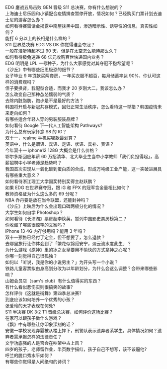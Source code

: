 EDG 鏖战五局击败 GEN 晋级 S11 总决赛，你有什么想说的？  
上海迪士尼乐园和小镇配合疫情排查暂停开放，情况如何？已经购买门票计划去迪士尼的游客怎么办？  
如何看待赛雷话金揭露中南屋抹黑中国，渗透暗示性、诱导性的信息，真实性如何？  
能打 6 分以上的长相是什么样的？  
S11 世界总决赛 EDG VS DK 你觉得谁会夺冠？  
一般在潜艇待超不过 90 天，但是在太空怎么能待那么久？  
如何看待极兔速递 68 亿元收购百世快递国内业务？  
EDG 明明是 LPL 一号种子，为什么大家感觉对其夺冠不抱希望呢？  
《沙丘》中有哪些细思极恐的细节？  
女子毕业 9 年贷款买两套房，一年买衣服不超百，每月储蓄率达 90%，你认可这样的消费观吗？  
侄子要换肾，我配型合适，而我才 20 岁刚大二，我该怎么办？  
怎么改变自己那种怂怂懦弱的气质？  
去除内脏脂肪，跑步是不是最好的方法？  
韩国将开启与新冠共存模式，回归正常生活秩序，怎么看待这一举措？韩国疫情未来走向如何？  
有哪些适合年轻人穿的男装服装品牌？  
如何看待 Google 下一代人工智能架构 Pathways?  
为什么总有玩家怀念 S8 的 IG？  
双十一，realme 手机买哪款最划算？  
英语中，什么是谓语、宾语、定语、状语、宾补、表语？  
今年双十一 iphone12 128G 大概会是什么价格？  
鄂尔多斯回应年薪 60 万招清华、北大毕业生当中小学教师「我们负担得起」，高薪招聘中小学老师是趋势吗？  
我国首次实现从一氧化碳到蛋白质的合成，形成万吨级工业产能，这一突破进展具有哪些重大意义？  
如何看待浙江理工大学国奖特别奖得主赵跃鹏？  
如果 EDG 在世界赛夺冠，跟 iG 和 FPX 的冠军含金量相比如何？  
教师资格证为什么这么多的 69 分呢？  
NBA 乔丹要是放在当今联盟，还能封神吗？  
《沙丘》上映后为什么会出现口碑两极分化的情况？  
大学生如何自学 Photoshop？  
如何看待《长津湖》票房超李焕英，暂列中国影史票房榜第二？  
你收藏了哪些很惊艳的文案吗？  
iPhone 13 4G 内存够用吗？能用 3 年吗？  
双十一预售已经付了定金，但不想要了，怎么退款？  
去哪里旅行让你体会到了「繁花似锦觅安宁，淡云流水度此生」？  
为什么游戏《原神》里的冰之女皇要用不愉快的方式拿神之心呢？  
你哪一刻觉得自己很孤独？  
如何以「听说，我是你的小说男主？」为开头写一个小说？  
铁路儿童客票拟由身高划分改为以年龄划分，为什么会这么调整？会带来哪些影响？  
山姆会员店（sam's club）有什么值得买的东西？  
有什么看似悲伤实则很搞笑的故事?  
怎样评价《这就是街舞》第四季总决赛?  
到底应该如何培养一个优秀的小孩？  
张爱玲的天才表现在何处?  
S11 半决赛 DK 3:2 T1 晋级总决赛，如何评价这场比赛？  
在家可以跟孩子做什么游戏？  
《飘》中有哪些让你印象深刻的话？  
安徽一学校发现弃婴被从楼上摔下，刑警队表示遗弃者系学生，具体情况如何？遗弃者需承担怎样的法律责任？  
文学功底强的人是否会在吵架中占上风？  
四岁的孩子，老师留作业，半页数字描红，孩子自己不想写，该不该逼他?  
呼兰的脱口秀水平如何？  
有哪些你觉得是人间绝句的诗词？  
